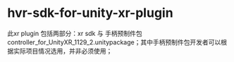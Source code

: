 # hvr-sdk-for-unity-xr-plugin
此xr plugin 包括两部分：xr sdk  与 手柄预制件包controller_for_UnityXR_1129_2.unitypackage；其中手柄预制件包开发者可以根据实际项目情况选用，并非必须使用；

